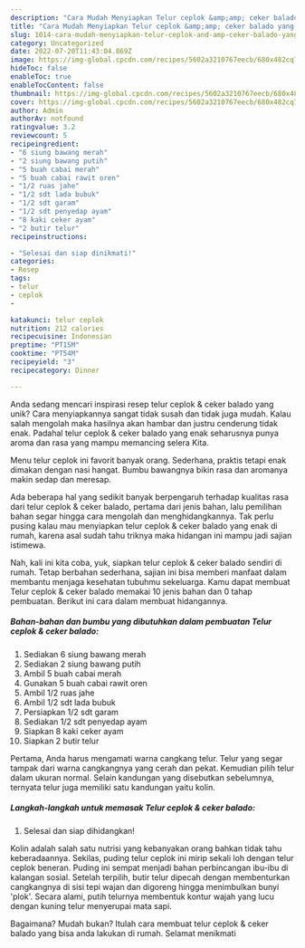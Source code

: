 ```yaml
---
description: "Cara Mudah Menyiapkan Telur ceplok &amp;amp; ceker balado yang Bisa Manjain Lidah"
title: "Cara Mudah Menyiapkan Telur ceplok &amp;amp; ceker balado yang Bisa Manjain Lidah"
slug: 1014-cara-mudah-menyiapkan-telur-ceplok-and-amp-ceker-balado-yang-bisa-manjain-lidah
category: Uncategorized
date: 2022-07-20T11:43:04.869Z
image: https://img-global.cpcdn.com/recipes/5602a3210767eecb/680x482cq70/telur-ceplok-ceker-balado-foto-resep-utama.jpg
hideToc: false
enableToc: true
enableTocContent: false
thumbnail: https://img-global.cpcdn.com/recipes/5602a3210767eecb/680x482cq70/telur-ceplok-ceker-balado-foto-resep-utama.jpg
cover: https://img-global.cpcdn.com/recipes/5602a3210767eecb/680x482cq70/telur-ceplok-ceker-balado-foto-resep-utama.jpg
author: Admin
authorAv: notfound
ratingvalue: 3.2
reviewcount: 5
recipeingredient:
- "6 siung bawang merah"
- "2 siung bawang putih"
- "5 buah cabai merah"
- "5 buah cabai rawit oren"
- "1/2 ruas jahe"
- "1/2 sdt lada bubuk"
- "1/2 sdt garam"
- "1/2 sdt penyedap ayam"
- "8 kaki ceker ayam"
- "2 butir telur"
recipeinstructions:

- "Selesai dan siap dinikmati!"
categories:
- Resep
tags:
- telur
- ceplok
- 

katakunci: telur ceplok  
nutrition: 212 calories
recipecuisine: Indonesian
preptime: "PT15M"
cooktime: "PT54M"
recipeyield: "3"
recipecategory: Dinner

---
```





Anda sedang mencari inspirasi resep telur ceplok &amp; ceker balado yang unik? Cara menyiapkannya sangat tidak susah dan tidak juga mudah. Kalau salah mengolah maka hasilnya akan hambar dan justru cenderung tidak enak. Padahal telur ceplok &amp; ceker balado yang enak seharusnya punya aroma dan rasa yang mampu memancing selera Kita.





Menu telur ceplok ini favorit banyak orang. Sederhana, praktis tetapi enak dimakan dengan nasi hangat. Bumbu bawangnya bikin rasa dan aromanya makin sedap dan meresap.

Ada beberapa hal yang sedikit banyak berpengaruh terhadap kualitas rasa dari telur ceplok &amp; ceker balado, pertama dari jenis bahan, lalu pemilihan bahan segar hingga cara mengolah dan menghidangkannya. Tak perlu pusing kalau mau menyiapkan telur ceplok &amp; ceker balado yang enak di rumah, karena asal sudah tahu triknya maka hidangan ini mampu jadi sajian istimewa.






Nah, kali ini kita coba, yuk, siapkan telur ceplok &amp; ceker balado sendiri di rumah. Tetap berbahan sederhana, sajian ini bisa memberi manfaat dalam membantu menjaga kesehatan tubuhmu sekeluarga. Kamu dapat membuat Telur ceplok &amp; ceker balado memakai 10 jenis bahan dan 0 tahap pembuatan. Berikut ini cara dalam membuat hidangannya.

<!--inarticleads1-->

##### Bahan-bahan dan bumbu yang dibutuhkan dalam pembuatan Telur ceplok &amp; ceker balado:

1. Sediakan 6 siung bawang merah
1. Sediakan 2 siung bawang putih
1. Ambil 5 buah cabai merah
1. Gunakan 5 buah cabai rawit oren
1. Ambil 1/2 ruas jahe
1. Ambil 1/2 sdt lada bubuk
1. Persiapkan 1/2 sdt garam
1. Sediakan 1/2 sdt penyedap ayam
1. Siapkan 8 kaki ceker ayam
1. Siapkan 2 butir telur


Pertama, Anda harus mengamati warna cangkang telur. Telur yang segar tampak dari warna cangkangnya yang cerah dan pekat. Kemudian pilih telur dalam ukuran normal. Selain kandungan yang disebutkan sebelumnya, ternyata telur juga memiliki satu kandungan yaitu kolin. 

<!--inarticleads2-->

##### Langkah-langkah untuk memasak Telur ceplok &amp; ceker balado:


1. Selesai dan siap dihidangkan!

Kolin adalah salah satu nutrisi yang kebanyakan orang bahkan tidak tahu keberadaannya. Sekilas, puding telur ceplok ini mirip sekali loh dengan telur ceplok beneran. Puding ini sempat menjadi bahan perbincangan ibu-ibu di kalangan sosial. Setelah terpilih, butir telur dipecah dengan membenturkan cangkangnya di sisi tepi wajan dan digoreng hingga menimbulkan bunyi &#39;plok&#39;. Secara alami, putih telurnya membentuk kontur wajah yang lucu dengan kuning telur menyerupai mata sapi. 

Bagaimana? Mudah bukan? Itulah cara membuat telur ceplok &amp; ceker balado yang bisa anda lakukan di rumah. Selamat menikmati
